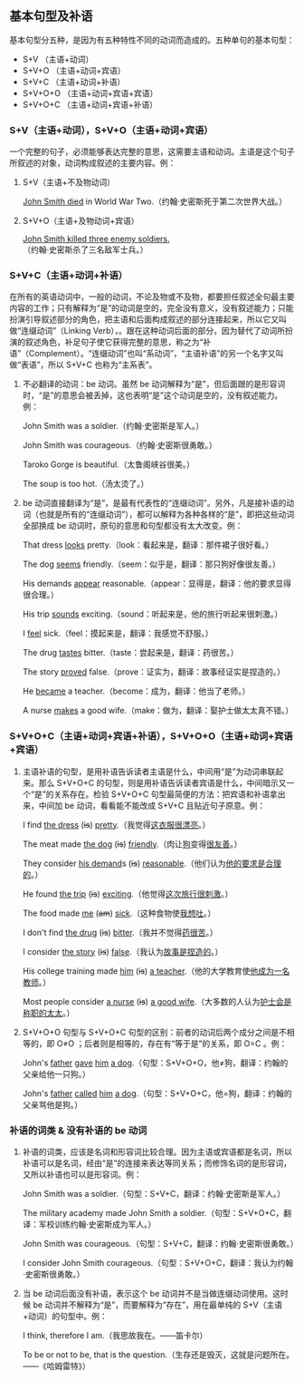 ## 基本句型及补语

基本句型分五种，是因为有五种特性不同的动词而造成的。五种单句的基本句型：

- S+V                    （主语+动词）
- S+V+O               （主语+动词+宾语）
- S+V+C               （主语+动词+补语）
- S+V+O+O          （主语+动词+宾语+宾语）
- S+V+O+C          （主语+动词+宾语+补语）

### S+V（主语+动词），S+V+O（主语+动词+宾语）

一个完整的句子，必须能够表达完整的意思，这需要主语和动词。主语是这个句子所叙述的对象，动词构成叙述的主要内容。例：

1. S+V（主语+不及物动词）

   <u>John Smith died</u> in World War Two.（约翰·史密斯死于第二次世界大战。）

2. S+V+O（主语+及物动词+宾语）

   <u>John Smith killed three enemy soldiers.</u>（约翰·史密斯杀了三名敌军士兵。）

### S+V+C（主语+动词+补语）

在所有的英语动词中，一般的动词，不论及物或不及物，都要担任叙述全句最主要内容的工作；只有解释为“是”的动词是空的，完全没有意义，没有叙述能力；只能扮演引导叙述部分的角色，把主语和后面构成叙述的部分连接起来，所以它又叫做“连缀动词”（Linking Verb），。跟在这种动词后面的部分，因为替代了动词所扮演的叙述角色，补足句子使它获得完整的意思，称之为“补语”（Complement）。“连缀动词”也叫“系动词”，“主语补语”的另一个名字又叫做“表语”，所以 S+V+C 也称为“主系表”。

1. 不必翻译的动词：be 动词。虽然 be 动词解释为“是”，但后面跟的是形容词时，“是”的意思会被丢掉，这也表明“是”这个动词是空的，没有叙述能力。例：

   John Smith was a soldier.（约翰·史密斯是军人。）

   John Smith was courageous.（约翰·史密斯很勇敢。）

   Taroko Gorge is beautiful.（太鲁阁峡谷很美。）
   
   The soup is too hot.（汤太烫了。）
   
2. be 动词直接翻译为“是”，是最有代表性的“连缀动词”。另外，凡是接补语的动词（也就是所有的“连缀动词”），都可以解释为各种各样的“是”，即把这些动词全部换成 be 动词时，原句的意思和句型都没有太大改变。例：

   That dress <u>looks</u> pretty.（look：看起来是，翻译：那件裙子很好看。）

   The dog <u>seems</u> friendly.（seem：似乎是，翻译：那只狗好像很友善。）

   His demands <u>appear</u> reasonable.（appear：显得是，翻译：他的要求显得很合理。）

   His trip <u>sounds</u> exciting.（sound：听起来是，他的旅行听起来很刺激。）

   I <u>feel</u> sick.（feel：摸起来是，翻译：我感觉不舒服。）

   The drug <u>tastes</u> bitter.（taste：尝起来是，翻译：药很苦。）

   The story <u>proved</u> false.（prove：证实为，翻译：故事经证实是捏造的。）

   He <u>became</u> a teacher.（become：成为，翻译：他当了老师。）

   A nurse <u>makes</u> a good wife.（make：做为，翻译：娶护士做太太真不错。）

### S+V+O+C（主语+动词+宾语+补语），S+V+O+O（主语+动词+宾语+宾语）

1. 主语补语的句型，是用补语告诉读者主语是什么，中间用“是”为动词串联起来。那么 S+V+O+C 的句型，则是用补语告诉读者宾语是什么，中间暗示又一个“是”的关系存在。检验 S+V+O+C 句型最简便的方法：把宾语和补语拿出来，中间加 be 动词，看看能不能改成 S+V+C 且贴近句子原意。例：

   I find <u>the dress</u> (~~is~~) <u>pretty</u>.（我觉得<u>这衣服很漂亮</u>。）

   The meat made <u>the dog</u> (~~is~~) <u>friendly</u>.（肉让<u>狗</u>变得<u>很友善</u>。）

   They consider <u>his demand</u>s (~~is~~) <u>reasonable</u>.（他们认为<u>他的要求是合理的</u>。）

   He found <u>the trip</u> (~~is~~) <u>exciting</u>.（他觉得<u>这次旅行很刺激</u>。）

   The food made <u>me</u> (~~am~~) <u>sick</u>.（这种食物使<u>我想吐</u>。）

   I don't find <u>the drug</u> (~~is~~) <u>bitter</u>.（我并不觉得<u>药很苦</u>。）

   I consider <u>the story</u> (~~is~~) <u>false</u>.（我认为<u>故事是捏造的</u>。）

   His college training made <u>him</u> (~~is~~) <u>a teacher</u>.（他的大学教育使<u>他成为一名教师</u>。）

   Most people consider <u>a nurse</u> (~~is~~) <u>a good wife</u>.（大多数的人认为<u>护士会是称职的太太</u>。）

2. S+V+O+O 句型与 S+V+O+C 句型的区别：前者的动词后两个成分之间是不相等的，即 O≠O ；后者则是相等的，存在有“等于是”的关系，即 O=C 。例：

   John's <u>father</u> <u>gave</u> <u>him</u> <u>a dog</u>.（句型：S+V+O+O，他≠狗，翻译：约翰的父亲给他一只狗。）

   John's <u>father</u> <u>called</u> <u>him</u> <u>a dog</u>.（句型：S+V+O+C，他=狗，翻译：约翰的父亲骂他是狗。）

### 补语的词类 & 没有补语的 be 动词

1. 补语的词类，应该是名词和形容词比较合理。因为主语或宾语都是名词，所以补语可以是名词，经由“是”的连接来表达等同关系；而修饰名词的是形容词，又所以补语也可以是形容词。例：

   John Smith was a soldier.（句型：S+V+C，翻译：约翰·史密斯是军人。）

   The military academy made John Smith a soldier.（句型：S+V+O+C，翻译：军校训练约翰·史密斯成为军人。）

   John Smith was courageous.（句型：S+V+C，翻译：约翰·史密斯很勇敢。）

   I consider John Smith courageous.（句型：S+V+O+C，翻译：我认为约翰·史密斯很勇敢。）

2. 当 be 动词后面没有补语，表示这个 be 动词并不是当做连缀动词使用。这时候 be 动词并不解释为“是”，而要解释为“存在”，用在最单纯的 S+V（主语+动词）的句型中。例：

   I think, therefore I am.（我思故我在。——笛卡尔）

   To be or not to be, that is the question.（生存还是毁灭，这就是问题所在。——《哈姆雷特》）

